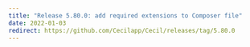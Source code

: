 ```yaml
---
title: "Release 5.80.0: add required extensions to Composer file"
date: 2022-01-03
redirect: https://github.com/Cecilapp/Cecil/releases/tag/5.80.0
---
```

